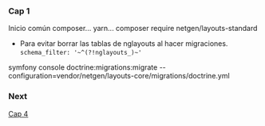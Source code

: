 ### Cap 1
Inicio común
composer...
yarn...
composer require netgen/layouts-standard

* Para evitar borrar las tablas de nglayouts al hacer migraciones.
`schema_filter: '~^(?!nglayouts_)~'`

symfony console doctrine:migrations:migrate --configuration=vendor/netgen/layouts-core/migrations/doctrine.yml

### Next 
[Cap 4](https://symfonycasts.com/es/screencast/netgen-layouts/shared-layouts#play)

